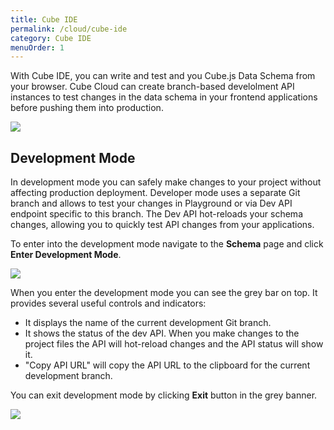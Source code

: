 ```yaml
---
title: Cube IDE
permalink: /cloud/cube-ide
category: Cube IDE
menuOrder: 1
---
```


With Cube IDE, you can write and test and you Cube.js Data Schema from your
browser. Cube Cloud can create branch-based develolment API instances to test changes in the data schema
in your frontend applications before pushing them into production.

![](https://raw.githubusercontent.com/cube-js/cube.js/master/docs/content/Cube-Cloud/cube-ide.png)

## Development Mode

In development mode you can safely make changes to your project without affecting production deployment. Developer mode uses a separate Git branch and allows to test your changes in Playground or via Dev API endpoint specific to this branch. The Dev API hot-reloads your schema changes, allowing you to quickly test API changes from your applications.

To enter into the development mode navigate to the **Schema** page and click **Enter
Development Mode**.

![](https://raw.githubusercontent.com/cube-js/cube.js/master/docs/content/Cube-Cloud/enter-dev-mode.png)

When you enter the development mode you can see the grey bar on top. It provides
several useful controls and indicators:
* It displays the name of the current development Git branch.
* It shows the status of the dev API. When you make changes to the project files the
  API will hot-reload changes and the API status will show it.
* "Copy API URL" will copy the API URL to the clipboard for the current development branch.

You can exit development mode by clicking **Exit** button in the grey banner.

![](https://raw.githubusercontent.com/cube-js/cube.js/master/docs/content/Cube-Cloud/dev-mode-bar.png)
